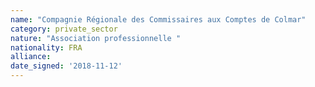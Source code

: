 ```yaml
---
name: "Compagnie Régionale des Commissaires aux Comptes de Colmar"
category: private_sector
nature: "Association professionnelle "
nationality: FRA
alliance: 
date_signed: '2018-11-12'
---
```

    